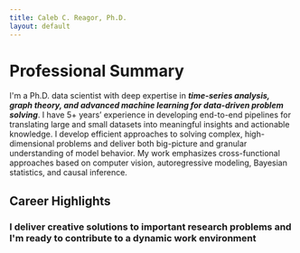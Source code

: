 ```yaml
---
title: Caleb C. Reagor, Ph.D.
layout: default
---
```


# Professional Summary
I'm a Ph.D. data scientist with deep expertise in **_time-series analysis, graph theory, and advanced machine learning for data-driven problem solving_**. I have 5+ years’ experience in developing end-to-end pipelines for translating large and small datasets into meaningful insights and actionable knowledge. I develop efficient approaches to solving complex, high-dimensional problems and deliver both big-picture and granular understanding of model behavior. My work emphasizes cross-functional approaches based on computer vision, autoregressive modeling, Bayesian statistics, and causal inference.

## Career Highlights


### I deliver creative solutions to important research problems and I'm ready to contribute to a dynamic work environment
